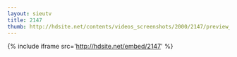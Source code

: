 ```yaml
---
layout: sieutv
title: 2147
thumb: http://hdsite.net/contents/videos_screenshots/2000/2147/preview_360p.mp4.jpg
---
```

{% include iframe src='http://hdsite.net/embed/2147' %}
 
